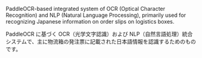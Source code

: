 PaddleOCR-based integrated system of OCR (Optical Character Recognition) and NLP (Natural Language Processing), primarily used for recognizing Japanese information on order slips on logistics boxes.

PaddleOCR に基づく OCR（光学文字認識）および NLP（自然言語処理）統合システムで、主に物流箱の発注票に記載された日本語情報を認識するためのものです。

